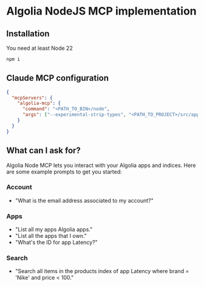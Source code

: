 # Algolia NodeJS MCP implementation

## Installation

You need at least Node 22

```sh
npm i
```

## Claude MCP configuration

```json
{
  "mcpServers": {
    "algolia-mcp": {
      "command": "<PATH_TO_BIN>/node",
      "args": ["--experimental-strip-types", "<PATH_TO_PROJECT>/src/app.ts"]
    }
  }
}
```

## What can I ask for?

Algolia Node MCP lets you interact with your Algolia apps and indices. Here are some example prompts to get you started:

### Account

- "What is the email address associated to my account?"

### Apps

- "List all my apps Algolia apps."
- "List all the apps that I own."
- "What's the ID for app Latency?"

### Search

- "Search all items in the products index of app Latency where brand = 'Nike' and price < 100."
